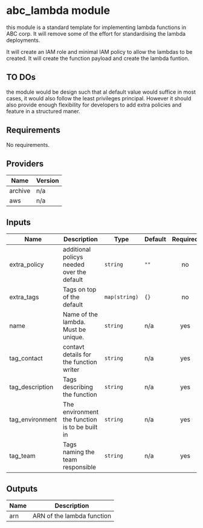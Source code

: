 # abc_lambda module

this module is a standard template for implementing lambda functions in ABC corp. It will remove some of the effort for standardising the lambda deployments.

It will create an IAM role and minimal IAM policy to allow the lambdas to be created. It will create the function payload 
and create the lambda funtion.

## TO DOs

the module would be design such that al default value would suffice in most cases, it would also follow the least privileges principal. However it should also provide enough flexibility for developers to add extra policies and feature in a structured maner. 

## Requirements

No requirements.

## Providers

| Name | Version |
|------|---------|
| archive | n/a |
| aws | n/a |

## Inputs

| Name | Description | Type | Default | Required |
|------|-------------|------|---------|:--------:|
| extra\_policy | additional policys needed over the default | `string` | `""` | no |
| extra\_tags | Tags on top of the default | `map(string)` | `{}` | no |
| name | Name of the lambda. Must be unique. | `string` | n/a | yes |
| tag\_contact | contavt details for the function writer | `string` | n/a | yes |
| tag\_description | Tags describing the function | `string` | n/a | yes |
| tag\_environment | The environment the function is to be built in | `string` | n/a | yes |
| tag\_team | Tags naming the team responsible | `string` | n/a | yes |

## Outputs

| Name | Description |
|------|-------------|
| arn | ARN of the lambda function |
